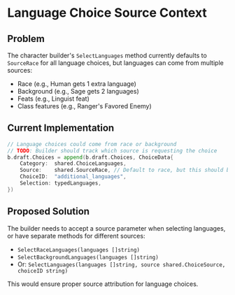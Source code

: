 # Language Choice Source Context

## Problem
The character builder's `SelectLanguages` method currently defaults to `SourceRace` for all language choices, but languages can come from multiple sources:
- Race (e.g., Human gets 1 extra language)
- Background (e.g., Sage gets 2 languages)
- Feats (e.g., Linguist feat)
- Class features (e.g., Ranger's Favored Enemy)

## Current Implementation
```go
// Language choices could come from race or background
// TODO: Builder should track which source is requesting the choice
b.draft.Choices = append(b.draft.Choices, ChoiceData{
    Category:  shared.ChoiceLanguages,
    Source:    shared.SourceRace, // Default to race, but this should be contextual
    ChoiceID:  "additional_languages",
    Selection: typedLanguages,
})
```

## Proposed Solution
The builder needs to accept a source parameter when selecting languages, or have separate methods for different sources:
- `SelectRaceLanguages(languages []string)`
- `SelectBackgroundLanguages(languages []string)`
- Or: `SelectLanguages(languages []string, source shared.ChoiceSource, choiceID string)`

This would ensure proper source attribution for language choices.